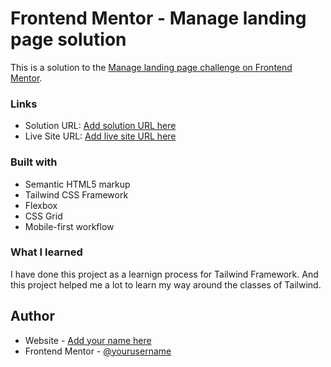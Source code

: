 # Frontend Mentor - Manage landing page solution

This is a solution to the [Manage landing page challenge on Frontend Mentor](https://www.frontendmentor.io/challenges/manage-landing-page-SLXqC6P5). 

### Links

- Solution URL: [Add solution URL here](https://your-solution-url.com)
- Live Site URL: [Add live site URL here](https://your-live-site-url.com)



### Built with

- Semantic HTML5 markup
- Tailwind CSS Framework
- Flexbox
- CSS Grid
- Mobile-first workflow

### What I learned

I have done this project as a learnign process for Tailwind Framework. And this project helped me a lot to learn my way around the classes of Tailwind.

## Author

- Website - [Add your name here](https://www.mdmizanurrahman.com/)
- Frontend Mentor - [@yourusername](https://www.frontendmentor.io/profile/mdmizanur3950)
